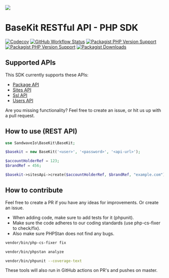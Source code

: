 [![](https://user-images.githubusercontent.com/60096509/91668964-54ecd500-eb11-11ea-9c35-e8f0b20b277a.png)](https://sandwave.io)

# BaseKit RESTful API - PHP SDK

[![Codecov](https://codecov.io/gh/sandwave-io/basekit-php/branch/main/graph/badge.svg?token=yRUvGBQQap)](https://codecov.io/gh/sandwave-io/basekit-php)
[![GitHub Workflow Status](https://img.shields.io/github/actions/workflow/status/sandwave-io/basekit-php/ci.yml?branch=main)](https://packagist.org/packages/sandwave-io/basekit-php)
[![Packagist PHP Version Support](https://img.shields.io/packagist/php-v/sandwave-io/basekit-php)](https://packagist.org/packages/sandwave-io/basekit-php)
[![Packagist PHP Version Support](https://img.shields.io/packagist/v/sandwave-io/basekit-php)](https://packagist.org/packages/sandwave-io/basekit-php)
[![Packagist Downloads](https://img.shields.io/packagist/dt/sandwave-io/basekit-php)](https://packagist.org/packages/sandwave-io/basekit-php)

## Supported APIs

This SDK currently supports these APIs:

* [Package API](https://apidocs.basekit.com/api-reference/brands/#get-packages)
* [Sites API](https://apidocs.basekit.com/api-reference/sites/)
* [Ssl API](https://apidocs.basekit.com/api-reference/ssl/)
* [Users API](https://apidocs.basekit.com/api-reference/users/)

Are you missing functionality? Feel free to create an issue, or hit us up with a pull request.

## How to use (REST API)

```php
use SandwaveIo\BaseKit\BaseKit;

$basekit = new BaseKit('<user>', '<password>', '<api-url>');

$accountHolderRef = 123;
$brandRef = 456;

$basekit->sitesApi->create($accountHolderRef, $brandRef, "example.com");
```

## How to contribute

Feel free to create a PR if you have any ideas for improvements. Or create an issue.

* When adding code, make sure to add tests for it (phpunit).
* Make sure the code adheres to our coding standards (use php-cs-fixer to check/fix).
* Also make sure PHPStan does not find any bugs.

```bash
vendor/bin/php-cs-fixer fix

vendor/bin/phpstan analyze

vendor/bin/phpunit --coverage-text
```


These tools will also run in GitHub actions on PR's and pushes on master.
